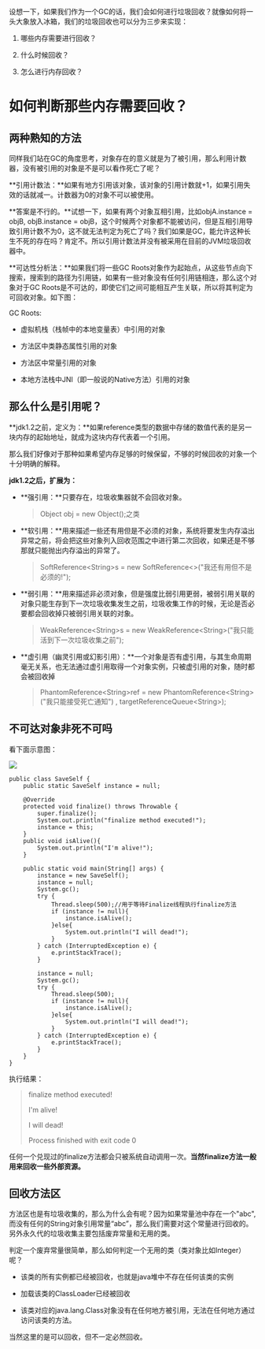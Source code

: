 设想一下，如果我们作为一个GC的话，我们会如何进行垃圾回收？就像如何将一头大象放入冰箱，我们的垃圾回收也可以分为三步来实现：

1. 哪些内存需要进行回收？

2. 什么时候回收？

3. 怎么进行内存回收？

# 如何判断那些内存需要回收？

## 两种熟知的方法

同样我们站在GC的角度思考，对象存在的意义就是为了被引用，那么利用计数器，没有被引用的对象是不是可以看作死亡了呢？

**引用计数法：**如果有地方引用该对象，该对象的引用计数就+1，如果引用失效的话就减一。计数器为0的对象不可以被使用。

**答案是不行的。**试想一下，如果有两个对象互相引用，比如objA.instance = objB, objB.instance = objB，这个时候两个对象都不能被访问，但是互相引用导致引用计数不为0，这不就无法判定为死亡了吗？我们如果是GC，能允许这种长生不死的存在吗？肯定不。所以引用计数法并没有被采用在目前的JVM垃圾回收器中。

**可达性分析法：**如果我们将一些GC Roots对象作为起始点，从这些节点向下搜索，搜索到的路径为引用链，如果有一些对象没有任何引用链相连，那么这个对象对于GC Roots是不可达的，即使它们之间可能相互产生关联，所以将其判定为可回收对象。如下图：

GC Roots:

* 虚拟机栈（栈帧中的本地变量表）中引用的对象

* 方法区中类静态属性引用的对象

* 方法区中常量引用的对象

* 本地方法栈中JNI（即一般说的Native方法）引用的对象

## 那么什么是引用呢？

**jdk1.2之前，定义为：**如果reference类型的数据中存储的数值代表的是另一块内存的起始地址，就成为这块内存代表着一个引用。

那么我们好像对于那种如果希望内存足够的时候保留，不够的时候回收的对象一个十分明确的解释。

**jdk1.2之后，扩展为：**

* **强引用：**只要存在，垃圾收集器就不会回收对象。

  > Object obj = new Object\(\);之类

* **软引用：**用来描述一些还有用但是不必须的对象，系统将要发生内存溢出异常之前，将会把这些对象列入回收范围之中进行第二次回收，如果还是不够那就只能抛出内存溢出的异常了。

  > SoftReference&lt;String&gt;s = new SoftReference&lt;&gt;\("我还有用但不是必须的!"\);

* **弱引用：**用来描述非必须对象，但是强度比弱引用更弱，被弱引用关联的对象只能生存到下一次垃圾收集发生之前，垃圾收集工作的时候，无论是否必要都会回收掉只被弱引用关联的对象。

  > WeakReference&lt;String&gt;s = new WeakReference&lt;String&gt;\("我只能活到下一次垃圾收集之前"\);

* **虚引用（幽灵引用或幻影引用）：**一个对象是否有虚引用，与其生命周期毫无关系，也无法通过虚引用取得一个对象实例，只被虚引用的对象，随时都会被回收掉

  > PhantomReference&lt;String&gt;ref = new PhantomReference&lt;String&gt;\("我只能接受死亡通知"\) , targetReferenceQueue&lt;String&gt;\);

## 不可达对象非死不可吗

看下面示意图：

![](http://p1.bqimg.com/567571/f1764d510804d741.png)

```
public class SaveSelf {
    public static SaveSelf instance = null;

    @Override
    protected void finalize() throws Throwable {
        super.finalize();
        System.out.println("finalize method executed!");
        instance = this;
    }
    public void isAlive(){
        System.out.println("I'm alive!");
    }

    public static void main(String[] args) {
        instance = new SaveSelf();
        instance = null;
        System.gc();
        try {
            Thread.sleep(500);//用于等待Finalize线程执行finalize方法
            if (instance != null){
                instance.isAlive();
            }else{
                System.out.println("I will dead!");
            }
        } catch (InterruptedException e) {
            e.printStackTrace();
        }

        instance = null;
        System.gc();
        try {
            Thread.sleep(500);
            if (instance != null){
                instance.isAlive();
            }else{
                System.out.println("I will dead!");
            }
        } catch (InterruptedException e) {
            e.printStackTrace();
        }
    }
}
```

执行结果：

> finalize method executed!
>
> I'm alive!
>
> I will dead!
>
> Process finished with exit code 0

任何一个兑现过的finalize方法都会只被系统自动调用一次。**当然finalize方法一般用来回收一些外部资源。**

## 回收方法区

方法区也是有垃圾收集的，那么为什么会有呢？因为如果常量池中存在一个"abc",而没有任何的String对象引用常量“abc”，那么我们需要对这个常量进行回收的。另外永久代的垃圾收集主要包括废弃常量和无用的类。

判定一个废弃常量很简单，那么如何判定一个无用的类（类对象比如Integer）呢？

* 该类的所有实例都已经被回收，也就是java堆中不存在任何该类的实例

* 加载该类的ClassLoader已经被回收

* 该类对应的java.lang.Class对象没有在任何地方被引用，无法在任何地方通过访问该类的方法。

当然这里的是可以回收，但不一定必然回收。

